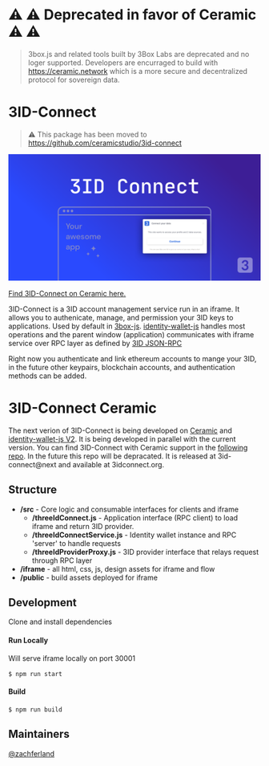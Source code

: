 # ⚠️ ⚠️ Deprecated in favor of Ceramic ⚠️ ⚠️ 
> 3box.js and related tools built by 3Box Labs are deprecated and no loger supported. Developers are encurraged to build with https://ceramic.network which is a more secure and decentralized protocol for sovereign data.


# <a name="intro"></a> 3ID-Connect
> ⚠️ This package has been moved to https://github.com/ceramicstudio/3id-connect



![3ID Connect Image](./assets/3id-connect_readme-image.png)

[Find 3ID-Connect on Ceramic here.](https://github.com/ceramicstudio/3id-connect)

3ID-Connect is a 3ID account management service run in an iframe. It allows you to authenicate, manage, and permission your 3ID keys to applications. Used by default in [3box-js](https://github.com/3box/3box-js). [identity-wallet-js](https://github.com/3box/identity-wallet-js) handles most operations and the parent window (application) communicates with iframe service over RPC layer as defined by [3ID JSON-RPC](https://github.com/3box/3box/blob/master/3IPs/3ip-10.md)

Right now you authenticate and link ethereum accounts to mange your 3ID, in the future other keypairs, blockchain accounts, and authentication methods can be added.

# <a name="intro-ceramic"></a> 3ID-Connect Ceramic

The next verion of 3ID-Connect is being developed on [Ceramic](https://ceramic.network) and [identity-wallet-js V2](https://github.com/3box/identity-wallet-js). It is being developed in parallel with the current version. You can find 3ID-Connect with Ceramic support in the [following repo](https://github.com/ceramicstudio/3id-connect). In the future this repo will be depracated. It is released at 3id-connect@next and available at 3idconnect.org.

## <a name="structure"></a> Structure

* **/src** - Core logic and consumable interfaces for clients and iframe
  *  **/threeIdConnect.js** -  Application interface (RPC client) to load iframe and return 3ID provider.
  *  **/threeIdConnectService.js** - Identity wallet instance and RPC 'server' to handle requests
  *  **/threeIdProviderProxy.js** -  3ID provider interface that relays request through RPC layer
* **/iframe** - all html, css, js, design assets for iframe and flow
* **/public** - build assets deployed for iframe

## <a name="development"></a> Development

Clone and install dependencies

#### Run Locally

Will serve iframe locally on port 30001

```
$ npm run start
```

#### Build

```
$ npm run build
```

## Maintainers
[@zachferland](https://github.com/zachferland)

